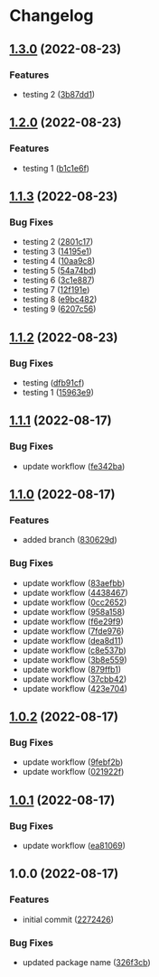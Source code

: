 # Changelog

## [1.3.0](https://github.com/youngcm2/action-testing/compare/v1.2.0...1.3.0) (2022-08-23)


### Features

* testing 2 ([3b87dd1](https://github.com/youngcm2/action-testing/commit/3b87dd1f8373d4270720f190d4f7b4588327fb29))

## [1.2.0](https://github.com/youngcm2/action-testing/compare/v1.1.3...v1.2.0) (2022-08-23)


### Features

* testing 1 ([b1c1e6f](https://github.com/youngcm2/action-testing/commit/b1c1e6fc4552a2427596142ee9b6bc9aabf1270b))

## [1.1.3](https://github.com/youngcm2/action-testing/compare/v1.1.2...v1.1.3) (2022-08-23)


### Bug Fixes

* testing 2 ([2801c17](https://github.com/youngcm2/action-testing/commit/2801c1745f8dcd90f917ba78f77aee6c34ac5186))
* testing 3 ([14195e1](https://github.com/youngcm2/action-testing/commit/14195e143fccea003a3f9e0081daa92e0a558482))
* testing 4 ([10aa9c8](https://github.com/youngcm2/action-testing/commit/10aa9c8133878757e481997a2b1ab563c347a57f))
* testing 5 ([54a74bd](https://github.com/youngcm2/action-testing/commit/54a74bdf4ffc964fc9fbcf90e5d4017764e28fe6))
* testing 6 ([3c1e887](https://github.com/youngcm2/action-testing/commit/3c1e887ef212946a22a2c5eed3d4d5fe529e2ab5))
* testing 7 ([12f191e](https://github.com/youngcm2/action-testing/commit/12f191e82767174c812a69c8e3a87d92a360ef65))
* testing 8 ([e9bc482](https://github.com/youngcm2/action-testing/commit/e9bc482131c80242987ad04108bd05983185de1d))
* testing 9 ([6207c56](https://github.com/youngcm2/action-testing/commit/6207c56c2e8e81a5e23591435e985658b9c72bfe))

## [1.1.2](https://github.com/youngcm2/action-testing/compare/v1.1.1...v1.1.2) (2022-08-23)


### Bug Fixes

* testing ([dfb91cf](https://github.com/youngcm2/action-testing/commit/dfb91cf5d10c279976b206b7c676fab3da5cc24b))
* testing 1 ([15963e9](https://github.com/youngcm2/action-testing/commit/15963e901da7d843d396811b2fd993781e1783ae))

## [1.1.1](https://github.com/youngcm2/action-testing/compare/v1.1.0...v1.1.1) (2022-08-17)


### Bug Fixes

* update workflow ([fe342ba](https://github.com/youngcm2/action-testing/commit/fe342ba16829b273956960db4dd81a8e13f92f13))

## [1.1.0](https://github.com/youngcm2/action-testing/compare/v1.0.2...v1.1.0) (2022-08-17)


### Features

* added branch ([830629d](https://github.com/youngcm2/action-testing/commit/830629d56edd0b896ea5a3d1f530f64c1f50fdbb))


### Bug Fixes

* update workflow ([83aefbb](https://github.com/youngcm2/action-testing/commit/83aefbbcc0b988e224518fae568f7535e4a90c90))
* update workflow ([4438467](https://github.com/youngcm2/action-testing/commit/4438467a448c1c2c57139513a2a3094a4d96b916))
* update workflow ([0cc2652](https://github.com/youngcm2/action-testing/commit/0cc2652af2fb735897ea5415f92be0bd7f59354d))
* update workflow ([958a158](https://github.com/youngcm2/action-testing/commit/958a1588badc3afc391e32ba8c967fb9d3bff18e))
* update workflow ([f6e29f9](https://github.com/youngcm2/action-testing/commit/f6e29f90a52c2d508af9a2ab37e93acf64d62850))
* update workflow ([7fde976](https://github.com/youngcm2/action-testing/commit/7fde97699ac4e77261b4d500aaed43668e9e12af))
* update workflow ([dea8d11](https://github.com/youngcm2/action-testing/commit/dea8d1115368f71a701f2e805341057e8e5f5914))
* update workflow ([c8e537b](https://github.com/youngcm2/action-testing/commit/c8e537b43bdaf6be55f9a33c5d3c8a017a337bd1))
* update workflow ([3b8e559](https://github.com/youngcm2/action-testing/commit/3b8e559692d9d4479867b4cd76bd80684029fd18))
* update workflow ([879ffb1](https://github.com/youngcm2/action-testing/commit/879ffb1dc2352d2c814d32f6bad029a2490454d7))
* update workflow ([37cbb42](https://github.com/youngcm2/action-testing/commit/37cbb42252bd7217d506c814b8d4c52efde3e055))
* update workflow ([423e704](https://github.com/youngcm2/action-testing/commit/423e7048f81d974582649c0fe15b5c0754587840))

## [1.0.2](https://github.com/youngcm2/action-testing/compare/v1.0.1...v1.0.2) (2022-08-17)


### Bug Fixes

* update workflow ([9febf2b](https://github.com/youngcm2/action-testing/commit/9febf2b0e9fd73f1c7549c7dd44fa9e4635d9515))
* update workflow ([021922f](https://github.com/youngcm2/action-testing/commit/021922f0097b86c69e8f77493629381837b25ba3))

## [1.0.1](https://github.com/youngcm2/action-testing/compare/v1.0.0...v1.0.1) (2022-08-17)


### Bug Fixes

* update workflow ([ea81069](https://github.com/youngcm2/action-testing/commit/ea8106974ec6367823689450936beba988ebcedb))

## 1.0.0 (2022-08-17)


### Features

* initial commit ([2272426](https://github.com/youngcm2/action-testing/commit/2272426d9fcb2cf9bc2232fcb508a4fd8d6d5652))


### Bug Fixes

* updated package name ([326f3cb](https://github.com/youngcm2/action-testing/commit/326f3cb1558e563b79c1d2446c6e8d3c29d6685f))
